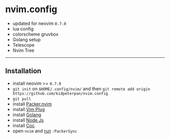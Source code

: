 # nvim.config

- updated for neovim `0.7.0`
- lua config
- colorscheme gruvbox
- Golang setup
- Telescope
- Nvim Tree

---

## Installation

- install neovim >= `0.7.0`
- `git init` on `$HOME/.config/nvim/` and then `git remote add origin https://github.com/kidpeterpan/nvim.config`
- `git pull`
- install [Packer.nvim](https://github.com/wbthomason/packer.nvim#quickstart)
- install [Vim Plug](https://github.com/junegunn/vim-plug#unix)
- install [Golang](https://go.dev/doc/install)
- install [Node Js](https://www.digitalocean.com/community/tutorials/how-to-install-node-js-on-ubuntu-20-04)
- install [Coc](https://github.com/neoclide/coc.nvim)
- open `nvim` and [run](run) `:PackerSync`
